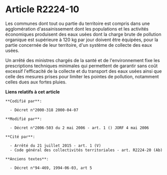 # Article R2224-10

Les communes dont tout ou partie du territoire est compris dans une agglomération d'assainissement dont les populations et
les activités économiques produisent des eaux usées dont la charge brute de pollution organique est supérieure à 120 kg par
jour doivent être équipées, pour la partie concernée de leur territoire, d'un système de collecte des eaux usées.

Un arrêté des ministres chargés de la santé et de l'environnement fixe les prescriptions techniques minimales qui permettent
de garantir sans coût excessif l'efficacité de la collecte et du transport des eaux usées ainsi que celle des mesures prises
pour limiter les pointes de pollution, notamment celles dues aux fortes pluies.

**Liens relatifs à cet article**

	**Codifié par**:

	  - Décret n°2000-318 2000-04-07

	**Modifié par**:

	  - Décret n°2006-503 du 2 mai 2006 - art. 1 () JORF 4 mai 2006

	**Cité par**:

	  - Arrêté du 21 juillet 2015 - art. 1 (V)
	  - Code général des collectivités territoriales - art. R2224-20 (Ab)

	**Anciens textes**:

	  - Décret n°94-469, 1994-06-03, art 5
